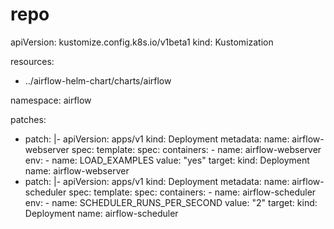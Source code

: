 # repo


apiVersion: kustomize.config.k8s.io/v1beta1
kind: Kustomization

resources:
- ../airflow-helm-chart/charts/airflow

namespace: airflow

patches:
- patch: |-
    apiVersion: apps/v1
    kind: Deployment
    metadata:
      name: airflow-webserver
    spec:
      template:
        spec:
          containers:
          - name: airflow-webserver
            env:
            - name: LOAD_EXAMPLES
              value: "yes"
  target:
    kind: Deployment
    name: airflow-webserver
- patch: |-
    apiVersion: apps/v1
    kind: Deployment
    metadata:
      name: airflow-scheduler
    spec:
      template:
        spec:
          containers:
          - name: airflow-scheduler
            env:
            - name: SCHEDULER_RUNS_PER_SECOND
              value: "2"
  target:
    kind: Deployment
    name: airflow-scheduler

